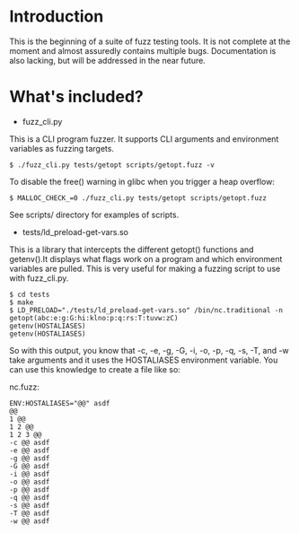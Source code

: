 
# Introduction

This is the beginning of a suite of fuzz testing tools. It is not
complete at the moment and almost assuredly contains multiple
bugs. Documentation is also lacking, but will be addressed in the near
future.

# What's included?

- fuzz_cli.py 

This is a CLI program fuzzer. It supports CLI arguments and
environment variables as fuzzing targets.

	$ ./fuzz_cli.py tests/getopt scripts/getopt.fuzz -v

To disable the free() warning in glibc when you trigger a heap
overflow:

	$ MALLOC_CHECK_=0 ./fuzz_cli.py tests/getopt scripts/getopt.fuzz

See scripts/ directory for examples of scripts.

- tests/ld_preload-get-vars.so

This is a library that intercepts the different getopt() functions and
getenv().It displays what flags work on a program and which
environment variables are pulled. This is very useful for making a
fuzzing script to use with fuzz_cli.py.

	$ cd tests
	$ make
	$ LD_PRELOAD="./tests/ld_preload-get-vars.so" /bin/nc.traditional -n
	getopt(abc:e:g:G:hi:klno:p:q:rs:T:tuvw:zC)
	getenv(HOSTALIASES)
	getenv(HOSTALIASES)

So with this output, you know that -c, -e, -g, -G, -i, -o, -p, -q, -s,
-T, and -w take arguments and it uses the HOSTALIASES environment
variable. You can use this knowledge to create a file like so:

nc.fuzz:
```
ENV:HOSTALIASES="@@" asdf
@@
1 @@
1 2 @@
1 2 3 @@
-c @@ asdf
-e @@ asdf
-g @@ asdf
-G @@ asdf
-i @@ asdf
-o @@ asdf
-p @@ asdf
-q @@ asdf
-s @@ asdf
-T @@ asdf
-w @@ asdf
```
